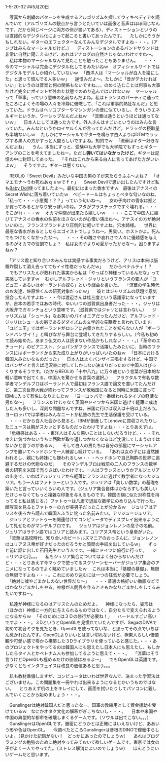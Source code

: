 1-5-20-32
##5月20日

　写真から刺繍のパターンを生成するアルゴリズムを探してウィキペディアを読んでいて（アルゴリズムの観点から言うとたいていは画像と音声はほぼ同じなんです、だから同じページに両方の例が書いてある）、ディストーションというのは直接的なデジタル化によって起こると書いてあったんです。
　たしかにそうかもしれない。ギターのエフェクターなんてみんなデジタルですよね・・・。（アンプはみんなマーシャルだけど。）
　ディストーションのあるバンドサウンドは非常に自然に聞こえるけど、あれはアナログの自然さじゃないわけですね〜。
　私は本物のマーシャルなんて見たことも触ったこともありません。
　・・・今のマーシャルは完全にデジタル化してるみたいねｗ　オフィシャルサイトではデジタルモデルしか紹介していないｗ
　「西洋人は「マーシャルが白人を猿にした」と思って恨んでる人多いｗ」
　逆恨みだよ〜。たしかに「音がデカければいい」というのは音楽と何の関係もないですね。。。のめり込むことは何事も大事だけど完全にポイントが外れた状態でのめり込んではいけないｗ
　マーシャルって「軍事」っていう意味の名前なんだよね。私はトランスのパーティに通ってたころによくその場の人々を冷静に俯瞰して、「これは軍事的熱狂なんだ」と思っていた。ドラムはヘリコプターやマシンガンの音に似ているし、そういうエネルギーというか、ワーシップなんだよねｗ
　「流華は通うというほどは通ってないｗ」
　日本人にしては通った方です。外人さんはすごいというのはみんな言っていた。みんなというかロイヤルくんが言ってたんだけど。ドラッグの摂取量も半端ないしｗ
　たしかにマーシャルでギターを鳴らす白人よりはDTMでラップする黒人の方がずっと人間らしいですよね。知的でｗ
　「流華はギター好きなんだよね」
　うん。本当にずっと、受験中も大学でも大学院でもずっとギターアンプのことを考えてましたねー。ただし<b>弾いてはいなかったけど</b>。ギターは記憶の中に封印してあった。
　「それはこれから来る白人に言ってあげた方がいいよｗ」
　そうですよ。ギターは悪くない。

　REOLの「Sweet Devil」みたいな中国の男の子が来たらうふふ〜よね？
　「オマエモナ〜うわ死ねあｑｓｗでｆｒ」
　Sweet Devilで思い出したんですけど私も<a href="https://www.fragrantica.es/perfume/Yves-Saint-Laurent/Baby-Doll-99.html">Baby Doll</a>使ってましたよ〜。最初にはまった香水ですｗ　最後はアナスイのSecret Wishに落ち着いていたｗ　ベビードールはちょっとベタな匂いなのね。「私って・・・小悪魔！？？」っていう匂いね〜。
　女の子向けの香水は瓶とか買ってみるとかなり安っぽいのね。フタがプラスチックですぐ壊れる。・・・そこがｲｲ・・・ｗ
　オカマ仲間が出来たら嬉しいｗ
　・・・ここで中国人に媚びてアナスイの香水の名前を出さないのが心憎い演出ね〜。アナスイの方が絶対いいのに。フランスブランドより圧倒的に軽いですよね。穴水姉様。
　世界に最悪な香水があるとしたらエゴイストでしょうね〜。男臭い。ホストかよ。死んでもつけたくなかったな〜。
　・・・その醜さや哀れさで人々に優越感を与えるのがオカマの役割でしょ？　私は女の子より可愛かったからな〜。困りますよねｗ？

　「アリス君と知り合いのみんなは実感する事実だろうけど、アリスは本来は脳漿炸裂して消え去っててもイイ性格だったんだｗ」
　だからペナルティ！？
　でもアリスたんが救われた事実から私は「やっぱり神様っているんだな」って実感していますｗ
　むかしアルフレッド・ジャリというフランスの変人が「ユビュ王・あるいはポーランドの奴ら」という戯曲を書いた。
　「流華の学生時代のお友達、佐原怜くんの研究対象だったｗ」
　彼とはジャリズムの話題で意気投合したんですよね・・・今は渡辺さんは桂三度という落語家になっていますが、吉本の若手ではあの時代、ゆいいつの滋賀県出身者だった・・・。ジャリは大阪弁でガキンチョという意味です。（滋賀県ではジャリとは言わない。）
　ジャリズムは「シュール」なお笑いのパイオニアだったんだけど、アルフレッド・ジャリはシュールの魁であるダダイズムの文学的な先駆者と言われています。「ユビュ王」ではポーランドがロシアに占領されたことを知らない人が「ポーランドバンザイ！」と叫びながら舞台に登場してきたりするらしい。（今私も初めて読み始めた。あまり仏文の人は読まない作品かもしれない・・・。）「革命のエチュード」のピアニスト、ショパンがフランスで活躍したみたいに、当時のフランスにはポーランドから来た成り上がりがいっぱいいたのねｗ
　「日本における韓国人みたいなものだった」
　日本人はよくバンザイ三唱をするけど、中国ではバンザイと言えば毛沢東に対してしかしない決まりだったので中国人はびっくりするそうです。（だからREOLの「十中八九」に万々歳という言葉が日本的な軽い意味で出てくる。中国人を驚かせる言葉の選択。）
　フラクタルで有名な数学者マンデルブロはポーランド人で最初はフランス語で論文を書いてたんだけど、第二次世界大戦が終わってフランスが敗戦国になると同時に米国に渡ってIBMに入って有名になりましたｗ
　「ヨーロッパで一番嫌われるタイプの軽薄な男だな〜」
　フランスだけじゃなく英国やドイツから米国に逃げて軽薄に成功した人も多いし、深刻な問題なんですね。米国に行けば収入は十倍以上だろう。ヨーロッパでは学者はみんなニートか私塾の先生で生活保護を受けている。
　・・・だから白人社会から見ると、IBMが倒産してLenovoに買収されたりしたニュースは胸がスカッとするものだったわけですよね・・・とりあえずは。
　「危機感はある・・・東洋人はそんな悪いことはしないだろうけど、・・・それゆえに気づかないうちに西欧が取り返しつかなくなるほど沈没してしまうのではないかと言うのがあるｗ」
　そして白人の男たちは自分の部屋にマーシャルアンプを置いてヘッドホンで一人練習し続けている。
　「あれは女の子には当然嫌われるし、親にも姉妹にも嫌われるしｗ・・・ヘッドホンで自己陶酔の世界に逃避するだけの代物なのだ」
　そのマンデルブロは戦前の二人のフランスの数学者の研究を米国で売りさばいたわけです。一人はフランスというかアルジェリアの出身で、いわばアルジェリアから軽薄にフランスに逃げて数学者になったジュリア。もう一人はファトゥーという人です。ジュリアは「美しい数学」の基礎を築いたと言っていいくらいの人です。（ジュリア集合自体はかならずしも美しいだけじゃなくてもっと複雑な印象を与えるものです。韓国の旗に似た対称性を持ってると私は感じる。）ファトゥーは凡庸で退屈な数学にのめり込んで行った。顔写真を見るとファトゥーの方が美男子だったことが分かるｗ
　ジュリアはアリスを後ろから読んで韓国人ふうに訛った名前みたい。アリジュ＝ジュリア。
　ジュリアとファトゥーを関連付けてコンピュータでディスプレイ出来るようにして見せたのがマンデルブロです。
　ジュリアはジョンレノンの息子の名前。ジュリアはラテン語ではユリアと読みます。ユリアヌス帝という皇帝がいた。
　「流華は高校時代、知り合いのビートルズマニアのおっさんに、ジョンレノンはユリアヌス帝が好きだったのだろうかと質問の手紙を出しているｗ」
　ずっと前に話に出した石田先生という人です。一緒にドイツに旅行に行った。
　ジュリアは七月。。。
　私もジュリア集合についてはよく分からないんだけど・・・とりあえず今マックで使ってるスクリーンセーバーがジュリア集合のアニメになってるのでよく眺めていましたｗ
　これは本当に「基礎の基礎」、無限の無限ですよね・・・。これにのめり込むには一つの狂気が必要でしょう。
　「絶対に嘘やごまかしのない世界だな〜」
　・・・普通の格好いい動画などではかなりごまかしをやる。神様が人間界を作るときもかなりごまかしをしてるみたいですね〜。

　私達が神様になるのはアリスたんのためだよ。
　神様になったら、姿形は（ほかの）神様に一方的に与えられるものではなく、自分たちで変えられるようになるからｗ
　「そのためには３Ｄの修行が必要ね！」
　ハードルすごい高いですよ・・・。３DというとOpenGLを見慣れていたんですが、SegaのDIVAで初めて初音ミクを見たとき、OpenGLを使ってないな、と思ってその点でいちばん惹かれたんです。OpenGLよりいいとは言い切れないけど、極東人らしい価値観や可愛い感で零から構築した３Dライブラリを使っていると感じた。・・・あのプロジェクトをやってるのは韓国人にも思えたし日本人にも思えたし、もしかしたらタイ人とかベトナム人も参加してるように思えて・・・。
　「流華はそう言うけどOpenGLも極めるだけの価値はあるよ〜」
　でもOpenGLは英語です。少なくともインタフェイスは改良の価値あると思う。。。

　私も教材準備しますが、コンピュータはいわば世界なんで、決まった学習法はございません。この問題集を一冊やれば出来るようになるとかいうものではない。
　とりあえず机の上をキレイにして、画面を拭いたりしてパソコンに親しんでいくことから始めましょう・・・。

　Gunslingerは絶対韓国人だと思ったなー。国軍の教練用として資金援助を受けているｗ　なにかオタク文化の解釈がぎこちないし・・・。
　日本や米国や中国の典型的な都市を破壊しまくるゲームです。（ソウルは出てこない。。。）
　GunslingerはOpenGLです。厳密にどうかとは正確にはいえないけど、ああいう形や色はOpenGL。
　今調べたところGunslingerは彦根のDINOで稼働中らしいよ。（見かけた記憶がない！　どっかにあったのでしょうｗ）
　あれはプログラミングの勉強のために絶対やってみておいて欲しいゲームです。東京では女の子がよく一人でやってた。（ストレス解消によいのでしょうｗ）
　ほんとうにいいゲームだと思います。


